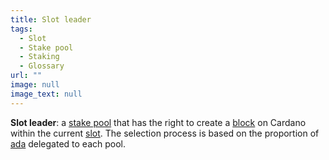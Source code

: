 ```yaml
---
title: Slot leader
tags:
  - Slot
  - Stake pool
  - Staking
  - Glossary
url: ""
image: null
image_text: null
---
```


**Slot leader**: a [stake pool](https://www.essentialcardano.io/glossary/stake-pool) that has the right to create a [block](https://www.essentialcardano.io/glossary/block) on Cardano within the current [slot](https://www.essentialcardano.io/glossary/slot). The selection process is based on the proportion of [ada](https://www.essentialcardano.io/glossary/ada) delegated to each pool.
